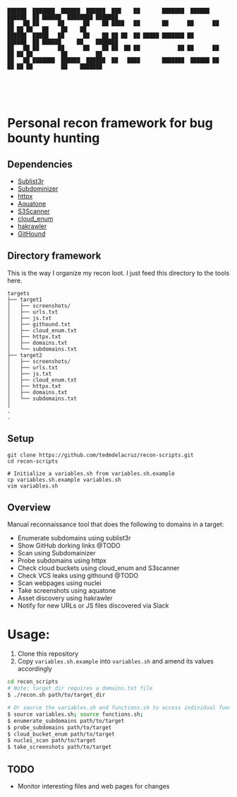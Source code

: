 ```
██████  ███████  ██████  ██████  ███    ██       ███████  ██████ ██████  ██ ██████  ████████ ███████ 
██   ██ ██      ██      ██    ██ ████   ██       ██      ██      ██   ██ ██ ██   ██    ██    ██      
██████  █████   ██      ██    ██ ██ ██  ██ █████ ███████ ██      ██████  ██ ██████     ██    ███████ 
██   ██ ██      ██      ██    ██ ██  ██ ██            ██ ██      ██   ██ ██ ██         ██         ██ 
██   ██ ███████  ██████  ██████  ██   ████       ███████  ██████ ██   ██ ██ ██         ██    ███████ 
```
                                                                                                     
# Personal recon framework for bug bounty hunting

## Dependencies

- [Sublist3r](https://github.com/aboul3la/Sublist3r)
- [Subdominizer](https://github.com/nsonaniya2010/SubDomainizer)
- [httpx](https://github.com/projectdiscovery/httpx)
- [Aquatone](https://github.com/michenriksen/aquatone)
- [S3Scanner](https://github.com/OWASP/Amass)
- [cloud_enum](https://github.com/initstring/cloud_enum)
- [hakrawler](https://github.com/hakluke/hakrawler)
- [GitHound](https://github.com/tillson/git-hound)

## Directory framework

This is the way I organize my recon loot. I just feed this directory to the tools here.

```
targets
├── target1
│   ├── screenshots/
│   ├── urls.txt
│   ├── js.txt
│   ├── githound.txt
│   ├── cloud_enum.txt
│   ├── httpx.txt
│   ├── domains.txt
│   └── subdomains.txt
├── target2
│   ├── screenshots/
│   ├── urls.txt
│   ├── js.txt
│   ├── cloud_enum.txt
│   ├── httpx.txt
│   ├── domains.txt
│   └── subdomains.txt
│
.
.
```

## Setup

```
git clone https://github.com/tedmdelacruz/recon-scripts.git
cd recon-scripts

# Initialize a variables.sh from variables.sh.example
cp variables.sh.example variables.sh
vim variables.sh
```

## Overview
Manual reconnaissance tool that does the following to domains in a target:
- Enumerate subdomains using sublist3r
- Show GitHub dorking links @TODO
- Scan using Subdomainizer
- Probe subdomains using httpx
- Check cloud buckets using cloud_enum and S3scanner
- Check VCS leaks using githound @TODO
- Scan webpages using nuclei
- Take screenshots using aquatone
- Asset discovery using hakrawler
- Notify for new URLs or JS files discovered via Slack

# Usage:
1. Clone this repository
2. Copy `variables.sh.example` into `variables.sh` and amend its values accordingly

```bash
cd recon_scripts
# Note: target_dir requires a domains.txt file
$ ./recon.sh path/to/target_dir

# Or source the variables.sh and functions.sh to access individual functions like so:
$ source variables.sh; source functions.sh;
$ enumerate_subdomains path/to/target
$ probe_subdomains path/to/target
$ cloud_bucket_enum path/to/target
$ nuclei_scan path/to/target
$ take_screenshots path/to/target
```

## TODO
- Monitor interesting files and web pages for changes

